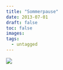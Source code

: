 ```yaml
---
title: "Sommerpause"
date: 2013-07-01
draft: false
toc: false
images:
tags: 
  - untagged
---
```


![](/images/2013-sommerpause.jpg)
